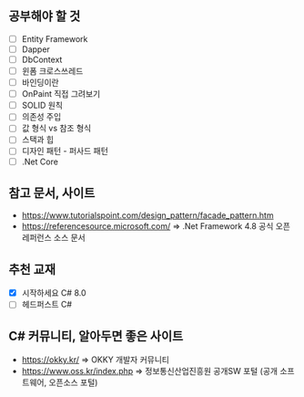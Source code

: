 ## 공부해야 할 것
- [ ] Entity Framework
- [ ] Dapper
- [ ] DbContext
- [ ] 윈폼 크로스쓰레드
- [ ] 바인딩이란
- [ ] OnPaint 직접 그려보기
- [ ] SOLID 원칙
- [ ] 의존성 주입
- [ ] 값 형식 vs 참조 형식
- [ ] 스택과 힙
- [ ] 디자인 패턴 - 퍼사드 패턴
- [ ] .Net Core

## 참고 문서, 사이트
-  https://www.tutorialspoint.com/design_pattern/facade_pattern.htm
-  https://referencesource.microsoft.com/ => .Net Framework 4.8 공식 오픈 레퍼런스 소스 문서

## 추천 교재
- [x] 시작하세요 C# 8.0
- [ ] 헤드퍼스트 C#

## C# 커뮤니티, 알아두면 좋은 사이트
- https://okky.kr/              => OKKY 개발자 커뮤니티
- https://www.oss.kr/index.php  => 정보통신산업진흥원 공개SW 포털 (공개 소프트웨어, 오픈소스 포털)
